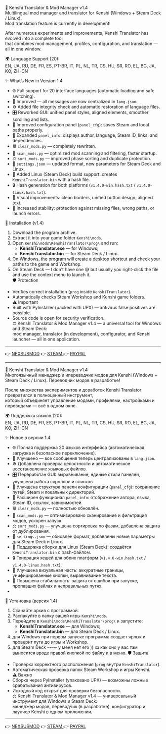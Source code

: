 🐺 Kenshi Translator & Mod Manager v1.4  
Multilingual mod manager and translator for Kenshi (Windows + Steam Deck / Linux).  
Mod translation feature is currently in development!

After numerous experiments and improvements, Kenshi Translator has evolved into a complete tool  
that combines mod management, profiles, configuration, and translation — all in one window.

🌍 Language Support (20):  
EN, UA, RU, DE, FR, ES, PT-BR, IT, PL, NL, TR, CS, HU, SR, RO, EL, BG, JA, KO, ZH-CN  

✨ What’s New in Version 1.4

- 🌐 Full support for 20 interface languages (automatic loading and safe switching).  
- 🧩 Improved — all messages are now centralized in `lang.json`.  
- ⚙️ Added file integrity check and automatic restoration of language files.  
- 🎛️ Reworked GUI: unified panel styles, aligned elements, smoother scrolling and lists.  
- 📂 Improved configuration panel (`panel_cfg`): saves Steam and local paths properly.  
- 🧠 Expanded `panel_info`: displays author, language, Steam ID, links, and dependencies.  
- 🗑️ `clear_mods.py` — completely rewritten.  
- 🧭 `scan_mods.py` — optimized mod scanning and filtering, faster startup.  
- ⚖️ `sort_mods.py` — improved phase sorting and duplicate protection.  
- 💾 `settings.json` — updated format, new parameters for Steam Deck and Linux.  
- 🧱 Added Linux (Steam Deck) build support: creates `KenshiTranslator.bin` with a hash file.  
- 🔒 Hash generation for both platforms (`v1.4.0-win.hash.txt` / `v1.4.0-linux.hash.txt`).  
- 🎨 Visual improvements: clean borders, unified button design, aligned text.  
- 🚀 Increased stability: protection against missing files, wrong paths, or launch errors.  

🧰 Installation (v1.4)
1. Download the program archive.  
2. Extract it into your game folder `Kenshi\mods`.  
3. Open `Kenshi\mods\KenshiTranslator\prog\` and run:  
   - **KenshiTranslator.exe** — for Windows;  
   - **KenshiTranslator.bin** — for Steam Deck / Linux.  
4. On Windows, the program will create a desktop shortcut and check your paths to the game and Workshop.  
5. On Steam Deck — I don’t have one 😅 but usually you right-click the file and use the context menu to launch it.  
🛡️ Protection
- Verifies correct installation (`prog` inside `KenshiTranslator`).  
- Automatically checks Steam Workshop and Kenshi game folders.  
⚠️ Important
- Built with PyInstaller (packed with UPX) — antivirus false positives are possible.  
- Source code is open for security verification.  
⚖️ Kenshi Translator & Mod Manager v1.4 — a universal tool for Windows and Steam Deck:  
mod manager, translator (in development), configurator, and Kenshi launcher — all in one application.
--------------------------------------------
👉 [NEXSUSMOD](https://www.nexusmods.com/kenshi/mods/1754)
👉 [STEAM ](https://steamcommunity.com/sharedfiles/filedetails/?id=3572656370)
👉 [PAYPAL](https://www.paypal.com/donate?campaign_id=F6YDFCMW4MHG6)

------------------------------------------------------------------------
🐺 Kenshi Translator & Mod Manager v1.4  
Многоязычный менеджер и ипереводчик модов для Kenshi (Windows + Steam Deck / Linux).
Переводчик модов в разработке!

После множества экспериментов и доработок Kenshi Translator превратился в полноценный инструмент,  
который объединяет управление модами, профилями, настройками и переводами — всё в одном окне.  

🌍 Поддержка языков (20):  
EN, UA, RU, DE, FR, ES, PT-BR, IT, PL, NL, TR, CS, HU, SR, RO, EL, BG, JA, KO, ZH-CN  

✨ Новое в версии 1.4

- 🌐 Полная поддержка 20 языков интерфейса (автоматическая загрузка и безопасное переключение).  
- 🧩 Улучшено — все сообщения теперь централизованы в `lang.json`.  
- ⚙️ Добавлена проверка целостности и автоматическое восстановление языковых файлов.  
- 🎛️ Переработан GUI: выравнивание, единые стили панелей, улучшена работа скроллов и списков.  
- 📂 Улучшена структура панели конфигурации (`panel_cfg`): сохранение путей, Steam и локальных директорий.  
- 🧠 Расширен функционал `panel_info`: отображение автора, языка, Steam ID, ссылок, зависимостей.  
- 🗑️ `clear_mods.py` — полностью обновлён.  
- 🧭 `scan_mods.py` — оптимизировано сканирование и фильтрация модов, ускорен запуск.  
- ⚖️ `sort_mods.py` — улучшена сортировка по фазам, добавлена защита от дублирования.  
- 💾 `settings.json` — обновлён формат, добавлены новые параметры для Steam Deck и Linux.  
- 🧱 Поддержка сборки для Linux (Steam Deck): создаётся `KenshiTranslator.bin` с hash-файлом.   
- 🔒 Генерация хешей для обеих платформ (`v1.4.0-win.hash.txt` / `v1.4.0-linux.hash.txt`).  
- 🎨 Улучшена визуальная часть: аккуратные границы, унифицированные кнопки, выравнивание текста.  
- 🚀 Повышена стабильность: защита от ошибок при запуске, пропавших файлах и неправильных путях.
-  
🧰 Установка (версия 1.4)
1. Скачайте архив с программой.  
2. Распакуйте в папку вашей игры `Kenshi\mods`.  
3. Перейдите в `Kenshi\mods\KenshiTranslator\prog\` и запустите:  
   - **KenshiTranslator.exe** — для Windows;  
   - **KenshiTranslator.bin** — для Steam Deck / Linux.  
4. для Windows при первом запуске программа создаст ярлык и проверит пути до игры и Workshop. 
5. для Steam Deck ----- у меня нет его )) хз как оно у вас там выносится вроде правой кнопкой по файлу и в меню.
🛡️ Защита
- Проверка корректного расположения (`prog` внутри `KenshiTranslator`).  
- Автоматическая проверка папок Steam Workshop и игры Kenshi.  
⚠️ Важно
- Сборка через PyInstaller (упаковано UPX) — возможны ложные срабатывания антивирусов.  
- Исходный код открыт для проверки безопасности.  
⚖️ Kenshi Translator & Mod Manager v1.4 — универсальный инструмент для Windows и Steam Deck:  
менеджер модов, переводчик (в разработке), конфигуратор и лаунчер Kenshi в одном приложении.
--------------------------------------------
👉 [NEXSUSMOD](https://www.nexusmods.com/kenshi/mods/1754)
👉 [STEAM ](https://steamcommunity.com/sharedfiles/filedetails/?id=3572656370)
👉 [PAYPAL](https://www.paypal.com/donate?campaign_id=F6YDFCMW4MHG6)
